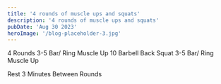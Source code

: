 ```yaml
---
title: '4 rounds of muscle ups and squats'
description: '4 rounds of muscle ups and squats'
pubDate: 'Aug 30 2023'
heroImage: '/blog-placeholder-3.jpg'
---
```

4 Rounds
3-5 Bar/ Ring Muscle Up 
10 Barbell Back Squat 
3-5 Bar/ Ring Muscle Up

Rest 3 Minutes Between Rounds
